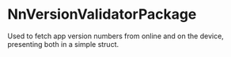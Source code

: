 # NnVersionValidatorPackage

Used to fetch app version numbers from online and on the device, presenting both in a simple struct.

